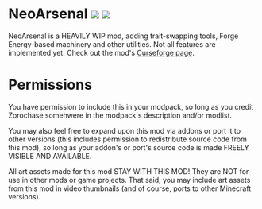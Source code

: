 # NeoArsenal [![](http://cf.way2muchnoise.eu/versions/neoarsenal.svg)](https://www.curseforge.com/minecraft/mc-mods/neoarsenal) [![](http://cf.way2muchnoise.eu/short_neoarsenal_downloads.svg)](https://www.curseforge.com/minecraft/mc-mods/neoarsenal/files)

NeoArsenal is a HEAVILY WIP mod, adding trait-swapping tools, Forge Energy-based machinery and other utilities.
Not all features are implemented yet. Check out the mod's [Curseforge page](https://www.curseforge.com/minecraft/mc-mods/neoarsenal).

# Permissions

You have permission to include this in your modpack, so long as you credit Zorochase somehwere in the modpack's description and/or modlist.

You may also feel free to expand upon this mod via addons or port it to other versions (this includes permission to redistribute source code from this mod), so long as your addon's or port's source code is made FREELY VISIBLE AND AVAILABLE.

All art assets made for this mod STAY WITH THIS MOD! They are NOT for use in other mods or game projects.
That said, you may include art assets from this mod in video thumbnails (and of course, ports to other Minecraft versions).
